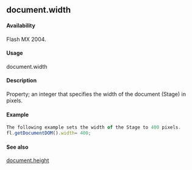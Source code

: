 ## document.width

#### Availability

Flash MX 2004.

#### Usage

document.width

#### Description

Property; an integer that specifies the width of the document (Stage) in pixels.

#### Example

```javascript
The following example sets the width of the Stage to 400 pixels.
fl.getDocumentDOM().width= 400;

```
#### See also

[document.height](../Document_object/docume91.md)
